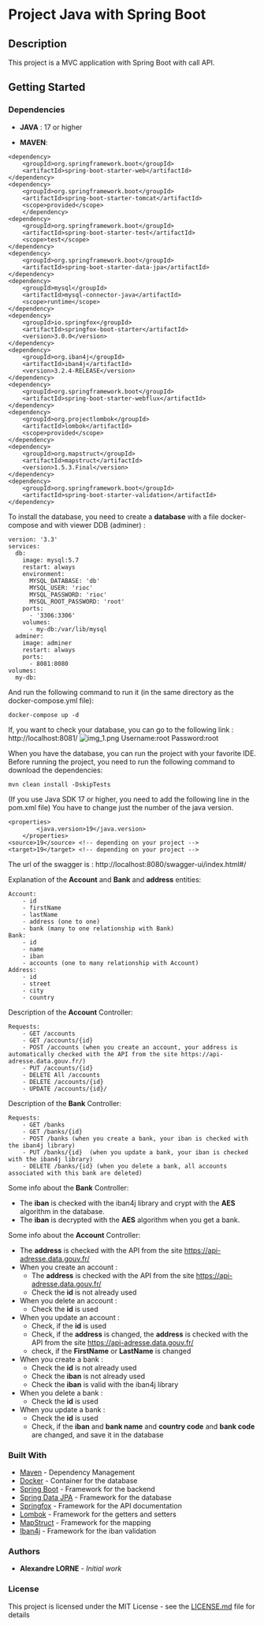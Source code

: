 # Project Java with Spring Boot

## Description
This project is a MVC application with Spring Boot with call API.


## Getting Started


### Dependencies

* **JAVA** : 17 or higher


* **MAVEN**:
```
<dependency>
    <groupId>org.springframework.boot</groupId>
    <artifactId>spring-boot-starter-web</artifactId>
</dependency>
<dependency>
    <groupId>org.springframework.boot</groupId>
    <artifactId>spring-boot-starter-tomcat</artifactId>
    <scope>provided</scope>
    </dependency>
<dependency>
    <groupId>org.springframework.boot</groupId>
    <artifactId>spring-boot-starter-test</artifactId>
    <scope>test</scope>
</dependency>
<dependency>
    <groupId>org.springframework.boot</groupId>
    <artifactId>spring-boot-starter-data-jpa</artifactId>
</dependency>
<dependency>
    <groupId>mysql</groupId>
    <artifactId>mysql-connector-java</artifactId>
    <scope>runtime</scope>
</dependency>
<dependency>
    <groupId>io.springfox</groupId>
    <artifactId>springfox-boot-starter</artifactId>
    <version>3.0.0</version>
</dependency>
<dependency>
    <groupId>org.iban4j</groupId>
    <artifactId>iban4j</artifactId>
    <version>3.2.4-RELEASE</version>
</dependency>
<dependency>
    <groupId>org.springframework.boot</groupId>
    <artifactId>spring-boot-starter-webflux</artifactId>
</dependency>
<dependency>
    <groupId>org.projectlombok</groupId>
    <artifactId>lombok</artifactId>
    <scope>provided</scope>
</dependency>
<dependency>
    <groupId>org.mapstruct</groupId>
    <artifactId>mapstruct</artifactId>
    <version>1.5.3.Final</version>
</dependency>
<dependency>
    <groupId>org.springframework.boot</groupId>
    <artifactId>spring-boot-starter-validation</artifactId>
</dependency>
```
To install the database, you need to create a **database** with a file docker-compose and with viewer DDB (adminer) :
```
version: '3.3'
services:
  db:
    image: mysql:5.7
    restart: always
    environment:
      MYSQL_DATABASE: 'db'
      MYSQL_USER: 'rioc'
      MYSQL_PASSWORD: 'rioc'
      MYSQL_ROOT_PASSWORD: 'root'
    ports:
      - '3306:3306'
    volumes:
      - my-db:/var/lib/mysql
  adminer:
    image: adminer
    restart: always
    ports:
      - 8081:8080
volumes:
  my-db:
```
And run the following command to run it (in the same directory as the docker-compose.yml file):
```
docker-compose up -d
```
If, you want to check your database, you can go to the following link : http://localhost:8081/
![img_1.png](img_1.png)
Username:root
Password:root

When you have the database, you can run the project with your favorite IDE.
Before running the project, you need to run the following command to download the dependencies:
```
mvn clean install -DskipTests
```
(If you use Java SDK 17 or higher, you need to add the following line in the pom.xml file)
You have to change just the number of the java version.
```
<properties>
		<java.version>19</java.version>
	</properties>
<source>19</source> <!-- depending on your project -->
<target>19</target> <!-- depending on your project -->
```
The url of the swagger is : http://localhost:8080/swagger-ui/index.html#/


Explanation of the **Account** and **Bank** and **address** entities:
```
Account:
    - id
    - firstName
    - lastName
    - address (one to one)
    - bank (many to one relationship with Bank)
Bank:
    - id
    - name
    - iban
    - accounts (one to many relationship with Account)
Address:
    - id
    - street
    - city
    - country
```


Description of the **Account** Controller:
```
Requests: 
    - GET /accounts
    - GET /accounts/{id}
    - POST /accounts (when you create an account, your address is automatically checked with the API from the site https://api-adresse.data.gouv.fr/)
    - PUT /accounts/{id}
    - DELETE All /accounts
    - DELETE /accounts/{id}
    - UPDATE /accounts/{id}/
```
Description of the **Bank** Controller:
```
Requests:
    - GET /banks
    - GET /banks/{id}
    - POST /banks (when you create a bank, your iban is checked with the iban4j library)
    - PUT /banks/{id}  (when you update a bank, your iban is checked with the iban4j library)
    - DELETE /banks/{id} (when you delete a bank, all accounts associated with this bank are deleted)
```
Some info about the **Bank** Controller:

* The **iban** is checked with the iban4j library and crypt with the **AES** algorithm in the database.
* The **iban** is decrypted with the **AES** algorithm when you get a bank.

Some info about the **Account** Controller:


* The **address** is checked with the API from the site https://api-adresse.data.gouv.fr/
* When you create an account :
  * The **address** is checked with the API from the site https://api-adresse.data.gouv.fr/
  * Check the **id** is not already used
* When you delete an account :
  * Check the **id** is used
* When you update an account :
  * Check, if the **id** is used
  * Check, if the **address** is changed, the **address** is checked with the API from the site https://api-adresse.data.gouv.fr/
  * check, if the **FirstName** or **LastName** is changed
* When you create a bank :
  * Check the **id** is not already used
  * Check the **iban** is not already used
  * Check the **iban** is valid with the iban4j library
* When you delete a bank :
  * Check the **id** is used
* When you update a bank :
  * Check the **id** is used
  * Check, if the **iban** and **bank name** and **country code** and **bank code** are changed, and save it in the database


### Built With

* [Maven](https://maven.apache.org/) - Dependency Management
* [Docker](https://www.docker.com/) - Container for the database
* [Spring Boot](https://spring.io/projects/spring-boot) - Framework for the backend
* [Spring Data JPA](https://spring.io/projects/spring-data-jpa) - Framework for the database
* [Springfox](https://springfox.github.io/springfox/) - Framework for the API documentation
* [Lombok](https://projectlombok.org/) - Framework for the getters and setters
* [MapStruct](https://mapstruct.org/) - Framework for the mapping
* [Iban4j](https://github.com/arturmkrtchyan/iban4j) - Framework for the iban validation


### Authors

* **Alexandre LORNE** - *Initial work*

### License

This project is licensed under the MIT License - see the [LICENSE.md](LICENSE.md) file for details